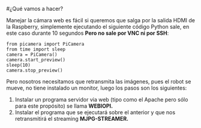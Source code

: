 #¿Qué vamos a hacer?

Manejar la cámara web es fácil si queremos que salga por la salida HDMI de la Raspberry, simplemente ejecutando el siguiente código Python sale, en este caso durante 10 segundos **Pero no sale por VNC ni por SSH**:
```cpp+lineNumbers:true
from picamera import PiCamera
from time import sleep
camera = PiCamera()
camera.start_preview()
sleep(10)
camera.stop_preview()
```
Pero nosotros necesitamos que retransmita las imágenes, pues el robot se mueve, no tiene instalado un monitor, luego los pasos son los siguientes:

1. Instalar un programa servidor via web (tipo como el Apache pero sólo para este propósito) se llama **WEBIOPI.**
1. Instalar el programa que se ejecutará sobre el anterior y que nos retransmitirá el streaming **MJPG-STREAMER.**

